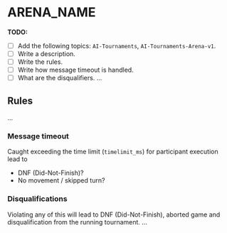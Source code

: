 # ARENA_NAME
**TODO:**
- [ ] Add the following topics: `AI-Tournaments`, `AI-Tournaments-Arena-v1`.
- [ ] Write a description.
- [ ] Write the rules.
- [ ] Write how message timeout is handled.
- [ ] What are the disqualifiers.
...

## Rules
...
### Message timeout
Caught exceeding the time limit (`timelimit_ms`) for participant execution lead to
- DNF (Did-Not-Finish)?
- No movement / skipped turn?

### Disqualifications
Violating any of this will lead to DNF (Did-Not-Finish), aborted game and disqualification from the running tournament.
...
